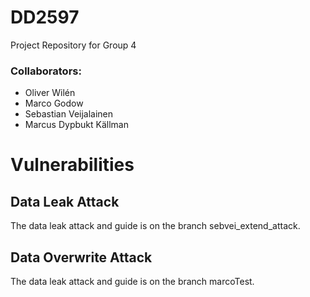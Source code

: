 # DD2597
Project Repository for Group 4

### Collaborators: 
* Oliver Wilén 
* Marco Godow
* Sebastian Veijalainen 
* Marcus Dypbukt Källman
# Vulnerabilities
## Data Leak Attack
The data leak attack and guide is on the branch sebvei_extend_attack.

## Data Overwrite Attack
The data leak attack and guide is on the branch marcoTest.



